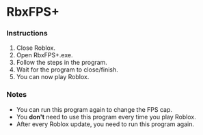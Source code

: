 # RbxFPS+

### Instructions
1. Close Roblox.
2. Open RbxFPS+.exe.
3. Follow the steps in the program.
4. Wait for the program to close/finish.
5. You can now play Roblox.

### Notes
- You can run this program again to change the FPS cap.
- You **don't** need to use this program every time you play Roblox.
- After every Roblox update, you need to run this program again.
